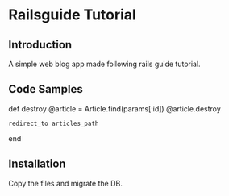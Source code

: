 # Railsguide Tutorial 

## Introduction

A simple web blog app made following rails guide tutorial.

## Code Samples

  def destroy
    @article = Article.find(params[:id])
    @article.destroy

    redirect_to articles_path
  end

## Installation

Copy the files and migrate the DB.
